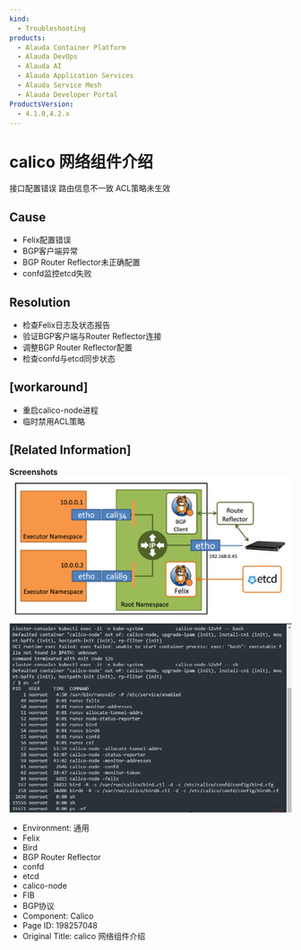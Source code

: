 ```yaml
---
kind:
  - Troubleshooting
products:
  - Alauda Container Platform
  - Alauda DevOps
  - Alauda AI
  - Alauda Application Services
  - Alauda Service Mesh
  - Alauda Developer Portal
ProductsVersion:
  - 4.1.0,4.2.x
---
```

<!-- A type of document that involves encountering a fault, diagnosing it, performing root cause analysis, and providing solutions. -->

# calico 网络组件介绍

接口配置错误 路由信息不一致 ACL策略未生效

## Cause
- Felix配置错误
- BGP客户端异常
- BGP Router Reflector未正确配置
- confd监控etcd失败

## Resolution
- 检查Felix日志及状态报告
- 验证BGP客户端与Router Reflector连接
- 调整BGP Router Reflector配置
- 检查confd与etcd同步状态

## [workaround]
- 重启calico-node进程
- 临时禁用ACL策略

## [Related Information]
**Screenshots**
![](assets/calico-wang-luo-zu-jian-jie-shao/image-2024-3-28_14-18-31.png)
![](assets/calico-wang-luo-zu-jian-jie-shao/image-2024-3-28_14-39-49.png)
- Environment: 通用
- Felix
- Bird
- BGP Router Reflector
- confd
- etcd
- calico-node
- FIB
- BGP协议
- Component: Calico
- Page ID: 198257048
- Original Title: calico 网络组件介绍
